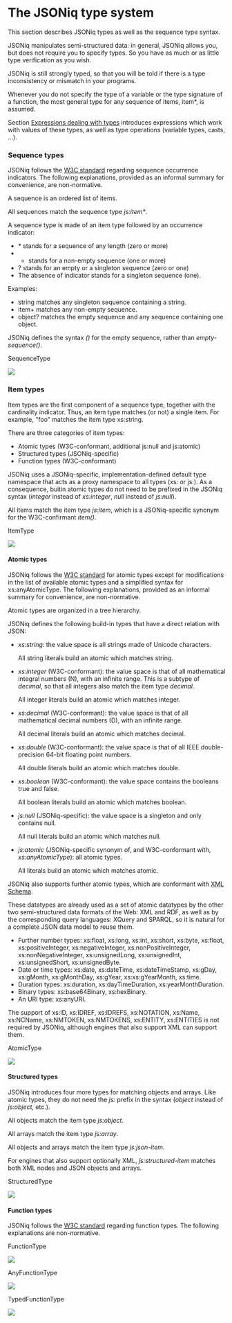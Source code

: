 # The JSONiq type system

This section describes JSONiq types as well as the sequence type syntax.

JSONiq manipulates semi-structured data: in general, JSONiq allows you, but does not require you to specify types. So you have as much or as little type verification as you wish.

JSONiq is still strongly typed, so that you will be told if there is a type inconsistency or mismatch in your programs.

Whenever you do not specify the type of a variable or the type signature of a function, the most general type for any sequence of items, item\*, is assumed.

Section [Expressions dealing with types](the-jsoniq-type-system.md#section-type-expressions) introduces expressions which work with values of these types, as well as type operations (variable types, casts, ...).

### Sequence types <a href="#sequencetypes.d12e1331" id="sequencetypes.d12e1331"></a>

JSONiq follows the [W3C standard](https://www.w3.org/TR/xquery-30/#id-sequencetype-syntax) regarding sequence occurrence indicators. The following explanations, provided as an informal summary for convenience, are non-normative.

A sequence is an ordered list of items.

All sequences match the sequence type _js:item\*_.

A sequence type is made of an item type followed by an occurrence indicator:

* \* stands for a sequence of any length (zero or more)
*
  * stands for a non-empty sequence (one or more)
* ? stands for an empty or a singleton sequence (zero or one)
* The absence of indicator stands for a singleton sequence (one).

Examples:

* string matches any singleton sequence containing a string.
* item+ matches any non-empty sequence.
* object? matches the empty sequence and any sequence containing one object.

JSONiq defines the syntax _()_ for the empty sequence, rather than _empty-sequence()_.

SequenceType

![](../../.gitbook/assets/SequenceType.png)

### Item types <a href="#itemtypes.d12e1415" id="itemtypes.d12e1415"></a>

Item types are the first component of a sequence type, together with the cardinality indicator. Thus, an item type matches (or not) a single item. For example, "foo" matches the item type xs:string.

There are three categories of item types:

* Atomic types (W3C-conformant, additional js:null and js:atomic)
* Structured types (JSONiq-specific)
* Function types (W3C-conformant)

JSONiq uses a JSONiq-specific, implementation-defined default type namespace that acts as a proxy namespace to all types (xs: or js:). As a consequence, buitin atomic types do not need to be prefixed in the JSONiq syntax (_integer_ instead of _xs:integer_, _null_ instead of _js:null_).

All items match the item type _js:item_, which is a JSONiq-specific synonym for the W3C-confirmant _item()_.

ItemType

![](../../.gitbook/assets/ItemType.png)

#### Atomic types <a href="#atomictypes.d12e1473" id="atomictypes.d12e1473"></a>

JSONiq follows the [W3C standard](https://www.w3.org/TR/xquery-30/#id-types) for atomic types except for modifications in the list of available atomic types and a simplified syntax for xs:anyAtomicType. The following explanations, provided as an informal summary for convenience, are non-normative.

Atomic types are organized in a tree hierarchy.

JSONiq defines the following build-in types that have a direct relation with JSON:

*   _xs:string_: the value space is all strings made of Unicode characters.

    All string literals build an atomic which matches string.
*   _xs:integer_ (W3C-conformant): the value space is that of all mathematical integral numbers (N), with an infinite range. This is a subtype of _decimal_, so that all integers also match the item type _decimal_.

    All integer literals build an atomic which matches integer.
*   _xs:decimal_ (W3C-conformant): the value space is that of all mathematical decimal numbers (D), with an infinite range.

    All decimal literals build an atomic which matches decimal.
*   _xs:double_ (W3C-conformant): the value space is that of all IEEE double-precision 64-bit floating point numbers.

    All double literals build an atomic which matches double.
*   _xs:boolean_ (W3C-conformant): the value space contains the booleans true and false.

    All boolean literals build an atomic which matches boolean.
*   _js:null_ (JSONiq-specific): the value space is a singleton and only contains null.

    All null literals build an atomic which matches null.
*   _js:atomic_ (JSONiq-specific synonym of, and W3C-conformant with, _xs:anyAtomicType_): all atomic types.

    All literals build an atomic which matches atomic.

JSONiq also supports further atomic types, which are conformant with [XML Schema](http://www.w3.org/TR/xmlschema11-2/#built-in-datatypes).

These datatypes are already used as a set of atomic datatypes by the other two semi-structured data formats of the Web: XML and RDF, as well as by the corresponding query languages: XQuery and SPARQL, so it is natural for a complete JSON data model to reuse them.

* Further number types: xs:float, xs:long, xs:int, xs:short, xs:byte, xs:float, xs:positiveInteger, xs:negativeInteger, xs:nonPositiveInteger, xs:nonNegativeInteger, xs:unsignedLong, xs:unsignedInt, xs:unsignedShort, xs:unsignedByte.
* Date or time types: xs:date, xs:dateTime, xs:dateTimeStamp, xs:gDay, xs:gMonth, xs:gMonthDay, xs:gYear, xs:xs:gYearMonth, xs:time.
* Duration types: xs:duration, xs:dayTimeDuration, xs:yearMonthDuration.
* Binary types: xs:base64Binary, xs:hexBinary.
* An URI type: xs:anyURI.

The support of xs:ID, xs:IDREF, xs:IDREFS, xs:NOTATION, xs:Name, xs:NCName, xs:NMTOKEN, xs:NMTOKENS, xs:ENTITY, xs:ENTITIES is not required by JSONiq, although engines that also support XML can support them.

AtomicType

![](../../.gitbook/assets/AtomicType.png)

#### Structured types <a href="#structuredtypes.d12e1620" id="structuredtypes.d12e1620"></a>

JSONiq introduces four more types for matching objects and arrays. Like atomic types, they do not need the _js:_ prefix in the syntax (_object_ instead of _js:object_, etc.).

All objects match the item type _js:object_.

All arrays match the item type _js:array_.

All objects and arrays match the item type _js:json-item_.

For engines that also support optionally XML, _js:structured-item_ matches both XML nodes and JSON objects and arrays.

StructuredType

![](../../.gitbook/assets/StructuredType.png)

#### Function types <a href="#functiontypes.d12e1668" id="functiontypes.d12e1668"></a>

JSONiq follows the [W3C standard](https://www.w3.org/TR/xquery-30/#id-function-test) regarding function types. The following explanations are non-normative.

FunctionType

![](../../.gitbook/assets/FunctionType.png)

AnyFunctionType

![](../../.gitbook/assets/AnyFunctionType.png)

TypedFunctionType

![](../../.gitbook/assets/TypedFunctionType.png)
